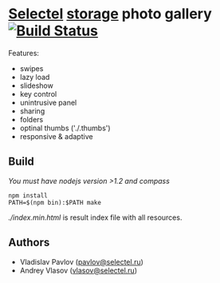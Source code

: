 # [Selectel][] [storage][] photo gallery [![Build Status][travis-img]][travis]

[travis]: http://travis-ci.org/selectel/photo-gallery
[travis-img]: https://travis-ci.org/selectel/photo-gallery.png

Features:

- swipes
- lazy load
- slideshow
- key control
- unintrusive panel
- sharing
- folders
- optinal thumbs ('./.thumbs')
- responsive & adaptive

## Build

*You must have nodejs version >1.2 and compass*

```
npm install
PATH=$(npm bin):$PATH make
```

_./index.min.html_ is result index file with all resources.

## Authors

* Vladislav Pavlov (pavlov@selectel.ru)
* Andrey Vlasov (vlasov@selectel.ru)

[Selectel]: http://selectel.com
[storage]: http://storage.selectel.ru/
